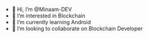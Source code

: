 - 👋 Hi, I’m @Minaam-DEV
- 👀 I’m interested in Blockchain
- 🌱 I’m currently learning Android
- 💞️ I’m looking to collaborate on Blockchain Developer


<!---
Minaam-DEV/Minaam-DEV is a ✨ special ✨ repository because its `README.md` (this file) appears on your GitHub profile.
You can click the Preview link to take a look at your changes.
--->
